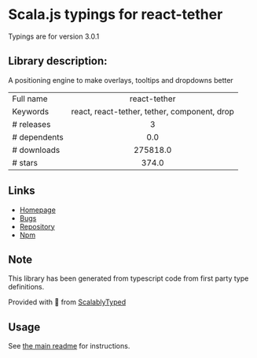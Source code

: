 
# Scala.js typings for react-tether

Typings are for version 3.0.1

## Library description:
A positioning engine to make overlays, tooltips and dropdowns better

|                    |                 |
| ------------------ | :-------------: |
| Full name          | react-tether |
| Keywords           | react, react-tether, tether, component, drop |
| # releases         | 3 |
| # dependents       | 0.0 |
| # downloads        | 275818.0 |
| # stars            | 374.0 |

## Links
- [Homepage](https://github.com/danreeves/react-tether)
- [Bugs](https://github.com/danreeves/react-tether/issues)
- [Repository](https://github.com/danreeves/react-tether)
- [Npm](https://www.npmjs.com/package/react-tether)
    


## Note
This library has been generated from typescript code from first party type definitions.

Provided with :purple_heart: from [ScalablyTyped](https://github.com/oyvindberg/ScalablyTyped)

## Usage
See [the main readme](../../readme.md) for instructions.


